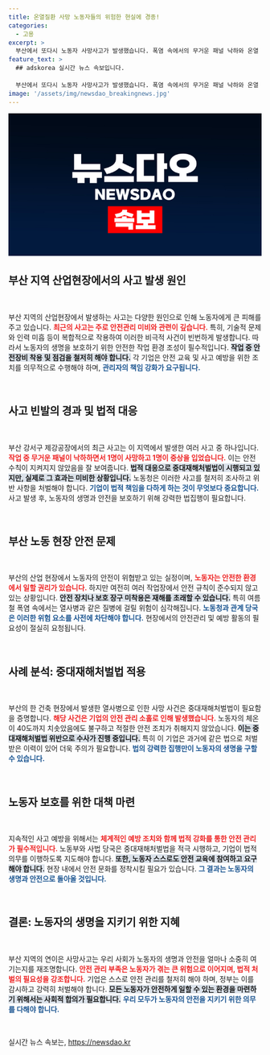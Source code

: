 ```yaml
---
title: 온열질환 사망 노동자들의 위험한 현실에 경종!
categories:
  - 고용
excerpt: >
  부산에서 또다시 노동자 사망사고가 발생했습니다. 폭염 속에서의 무거운 패널 낙하와 온열 스트레스가 원인으로 지목되며, 중대재해처벌법 위반 논란이 뜨겁습니다. 변화 없는 처벌 체계에 경각심이 필요합니다! 클릭하세요!
feature_text: >
  ## adskorea 실시간 뉴스 속보입니다.

  부산에서 또다시 노동자 사망사고가 발생했습니다. 폭염 속에서의 무거운 패널 낙하와 온열 스트레스가 원인으로 지목되며, 중대재해처벌법 위반 논란이 뜨겁습니다. 변화 없는 처벌 체계에 경각심이 필요합니다! 클릭하세요!
image: '/assets/img/newsdao_breakingnews.jpg'
---
```


<p><img src="/assets/img/newsdao_breakingnews.jpg" alt="adskorea 속보" /></p>

<h2 data-ke-size="size26">부산 지역 산업현장에서의 사고 발생 원인</h2>

<p data-ke-size="size16">&nbsp;</p>

<p>부산 지역의 산업현장에서 발생하는 사고는 다양한 원인으로 인해 노동자에게 큰 피해를 주고 있습니다. <b><span style="color: #ee2323;">최근의 사고는 주로 안전관리 미비와 관련이 깊습니다.</span></b> 특히, 기술적 문제와 인력 미흡 등이 복합적으로 작용하여 이러한 비극적 사건이 빈번하게 발생합니다. 따라서 노동자의 생명을 보호하기 위한 안전한 작업 환경 조성이 필수적입니다. <b><span style="background-color: #21538527;">작업 중 안전장비 착용 및 점검을 철저히 해야 합니다.</span></b> 각 기업은 안전 교육 및 사고 예방을 위한 조치를 의무적으로 수행해야 하며, <b><span style="color: #1a5490;">관리자의 책임 강화가 요구됩니다.</span></b></p>

<p data-ke-size="size16">&nbsp;</p>

<h2 data-ke-size="size26">사고 빈발의 경과 및 법적 대응</h2>

<p data-ke-size="size16">&nbsp;</p>

<p>부산 강서구 제강공장에서의 최근 사고는 이 지역에서 발생한 여러 사고 중 하나입니다. <b><span style="color: #ee2323;">작업 중 무거운 패널이 낙하하면서 1명이 사망하고 1명이 중상을 입었습니다.</span></b> 이는 안전 수칙이 지켜지지 않았음을 잘 보여줍니다. <b><span style="background-color: #21538527;">법적 대응으로 중대재해처벌법이 시행되고 있지만, 실제로 그 효과는 미비한 상황입니다.</span></b> 노동청은 이러한 사고를 철저히 조사하고 위반 사항을 처벌해야 합니다. <b><span style="color: #1a5490;">기업이 법적 책임을 다하게 하는 것이 무엇보다 중요합니다.</span></b> 사고 발생 후, 노동자의 생명과 안전을 보호하기 위해 강력한 법집행이 필요합니다.</p>

<p data-ke-size="size16">&nbsp;</p>

<h2 data-ke-size="size26">부산 노동 현장 안전 문제</h2>

<p data-ke-size="size16">&nbsp;</p>

<p>부산의 산업 현장에서 노동자의 안전이 위협받고 있는 실정이며, <b><span style="color: #ee2323;">노동자는 안전한 환경에서 일할 권리가 있습니다.</span></b> 하지만 여전히 여러 작업장에서 안전 규칙이 준수되지 않고 있는 상황입니다. <b><span style="background-color: #21538527;">안전 장치나 보호 장구 미착용은 재해를 초래할 수 있습니다.</span></b> 특히 여름철 폭염 속에서는 열사병과 같은 질병에 걸릴 위험이 심각해집니다. <b><span style="color: #1a5490;">노동청과 관계 당국은 이러한 위험 요소를 사전에 차단해야 합니다.</span></b> 현장에서의 안전관리 및 예방 활동의 필요성이 절실히 요청됩니다.</p>

<p data-ke-size="size16">&nbsp;</p>

<h2 data-ke-size="size26">사례 분석: 중대재해처벌법 적용</h2>

<p data-ke-size="size16">&nbsp;</p>

<p>부산의 한 건축 현장에서 발생한 열사병으로 인한 사망 사건은 중대재해처벌법이 필요함을 증명합니다. <b><span style="color: #ee2323;">해당 사건은 기업의 안전 관리 소홀로 인해 발생했습니다.</span></b> 노동자의 체온이 40도까지 치솟았음에도 불구하고 적절한 안전 조치가 취해지지 않았습니다. <b><span style="background-color: #21538527;">이는 중대재해처벌법 위반으로 수사가 진행 중입니다.</span></b> 특히 이 기업은 과거에 같은 법으로 처벌받은 이력이 있어 더욱 주의가 필요합니다. <b><span style="color: #1a5490;">법의 강력한 집행만이 노동자의 생명을 구할 수 있습니다.</span></b></p>

<p data-ke-size="size16">&nbsp;</p>

<h2 data-ke-size="size26">노동자 보호를 위한 대책 마련</h2>

<p data-ke-size="size16">&nbsp;</p>

<p>지속적인 사고 예방을 위해서는 <b><span style="color: #ee2323;">체계적인 예방 조치와 함께 법적 강화를 통한 안전 관리가 필수적입니다.</span></b> 노동부와 사법 당국은 중대재해처벌법을 적극 시행하고, 기업이 법적 의무를 이행하도록 지도해야 합니다. <b><span style="background-color: #21538527;">또한, 노동자 스스로도 안전 교육에 참여하고 요구해야 합니다.</span></b> 현장 내에서 안전 문화를 정착시킬 필요가 있습니다. <b><span style="color: #1a5490;">그 결과는 노동자의 생명과 안전으로 돌아올 것입니다.</span></b></p>

<p data-ke-size="size16">&nbsp;</p>

<h2 data-ke-size="size26">결론: 노동자의 생명을 지키기 위한 지혜</h2>

<p data-ke-size="size16">&nbsp;</p>

<p>부산 지역의 연이은 사망사고는 우리 사회가 노동자의 생명과 안전을 얼마나 소중히 여기는지를 재조명합니다. <b><span style="color: #ee2323;">안전 관리 부족은 노동자가 겪는 큰 위험으로 이어지며, 법적 처벌의 필요성을 강조합니다.</span></b> 기업은 스스로 안전 관리를 철저히 해야 하며, 정부는 이를 감시하고 강력히 처벌해야 합니다. <b><span style="background-color: #21538527;">모든 노동자가 안전하게 일할 수 있는 환경을 마련하기 위해서는 사회적 합의가 필요합니다.</span></b> <b><span style="color: #1a5490;">우리 모두가 노동자의 안전을 지키기 위한 의무를 다해야 합니다.</span></b></p>

<p data-ke-size="size16">&nbsp;</p>
실시간 뉴스 속보는, <a href="https://newsdao.kr" rel="dofollow">https://newsdao.kr</a>


